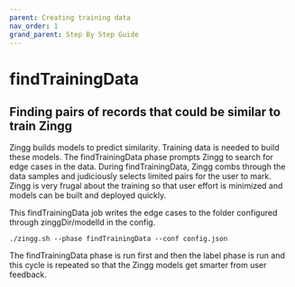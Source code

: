 ```yaml
---
parent: Creating training data
nav_order: 1
grand_parent: Step By Step Guide
---
```


# findTrainingData

## Finding pairs of records that could be similar to train Zingg

Zingg builds models to predict similarity. Training data is needed to build these models. The findTrainingData phase prompts Zingg to search for edge cases in the data. During findTrainingData, Zingg combs through the data samples and judiciously selects limited pairs for the user to mark. Zingg is very frugal about the training so that user effort is minimized and models can be built and deployed quickly.

This findTrainingData job writes the edge cases to the folder configured through zinggDir/modelId in the config.

`./zingg.sh --phase findTrainingData --conf config.json`

The findTrainingData phase is run first and then the label phase is run and this cycle is repeated so that the Zingg models get smarter from user feedback.
